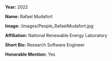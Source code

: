 **Year:** 2022

**Name:** Rafael Mudafort

**Image:** /images/People_RafaelMudafort.jpg

**Affiliation:** National Renewable Energy Laboratory

**Short Bio:** Research Software Engineer

**Honorable Mention:** Yes
